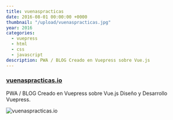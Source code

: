 ```yaml
---
title: vuenaspracticas
date: 2016-08-01 00:00:00 +0000
thumbnail: "/upload/vuenaspracticas.jpg"
year: 2016
categories:
  - vuepress
  - html
  - css
  - javascript
description: PWA / BLOG Creado en Vuepress sobre Vue.js
---
```


### [vuenaspracticas.io](https://vuenaspracticas.io/)

PWA / BLOG Creado en Vuepress sobre Vue.js
Diseño y Desarrollo Vuepress.

![vuenaspracticas.io](/upload/vuenaspracticas.jpg)
